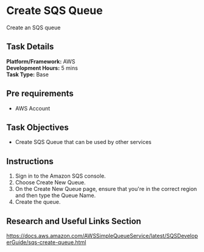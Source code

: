 # Create SQS Queue

Create an SQS queue

## Task Details  
**Platform/Framework:** AWS  
**Development Hours:** 5 mins  
**Task Type:** Base  
    
## Pre requirements
* AWS Account
 
## Task Objectives
- Create SQS Queue that can be used by other services
 
## Instructions
1. Sign in to the Amazon SQS console.
1. Choose Create New Queue.
1. On the Create New Queue page, ensure that you're in the correct region and then type the Queue Name.
1. Create the queue.

## Research and Useful Links Section
https://docs.aws.amazon.com/AWSSimpleQueueService/latest/SQSDeveloperGuide/sqs-create-queue.html
